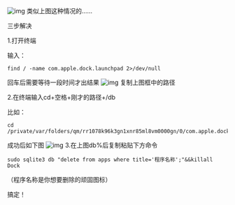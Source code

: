 ![img](https://img-blog.csdnimg.cn/19fedf7349ca4a73a8374b977832cb78.png)
类似上图这种情况的……

三步解决

1.打开终端

输入：
```
find / -name com.apple.dock.launchpad 2>/dev/null
```  

回车后需要等待一段时间才出结果
![img](https://img-blog.csdnimg.cn/85ad9120d2e64e6b8a55ad6ab34ae42d.png)
复制上图框中的路径

2.在终端输入cd+空格+刚才的路径+/db

比如：
```
cd /private/var/folders/qm/rr1078k96k3gn1xnr85ml8vm0000gn/0/com.apple.dock.launchpad/db
```
成功后如下图 
![img](https://img-blog.csdnimg.cn/e440ae4a0f3e49cbaa2690f8308e6d39.png)
3.在上图db%后复制粘贴下方命令
```
sudo sqlite3 db "delete from apps where title='程序名称';"&&killall Dock
```
（程序名称是你想要删除的顽固图标）

搞定！

